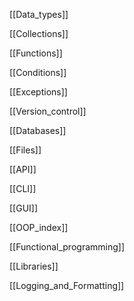 [[Data_types]]

[[Collections]]

[[Functions]]

[[Conditions]]

[[Exceptions]]

[[Version_control]]

[[Databases]]

[[Files]]

[[API]]

[[CLI]]

[[GUI]]

[[OOP_index]]

[[Functional_programming]]

[[Libraries]]

[[Logging_and_Formatting]]
